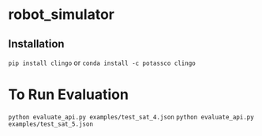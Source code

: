 # robot_simulator

## Installation

`pip install clingo`
or
`conda install -c potassco clingo`


# To Run Evaluation
`python evaluate_api.py examples/test_sat_4.json`
`python evaluate_api.py examples/test_sat_5.json`